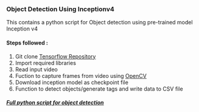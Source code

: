 ### Object Detection Using Inceptionv4

This contains a python script for Object detection using pre-trained model Inception v4

#### Steps followed :
1.  Git clone [Tensorflow Repository](https://github.com/tensorflow/tensorflow)
2.  Import required libraries
3.  Read input video
4.  Fuction to capture frames from video using [OpenCV](https://opencv.org/)
5.  Download inception model as checkpoint file
6.  Function to detect objects/generate tags and write data to CSV file

##### [Full python script for object detection](script/inception_v4.py)
